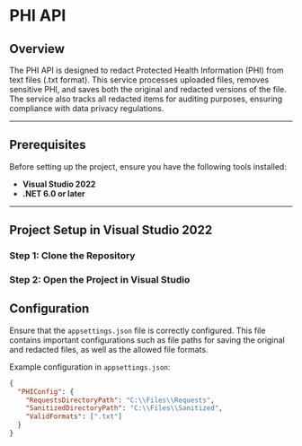 # PHI API

## Overview

The PHI API is designed to redact Protected Health Information (PHI) from text files (.txt format). This service processes uploaded files, removes sensitive PHI, and saves both the original and redacted versions of the file. The service also tracks all redacted items for auditing purposes, ensuring compliance with data privacy regulations.

---

## Prerequisites

Before setting up the project, ensure you have the following tools installed:

- **Visual Studio 2022**
- **.NET 6.0 or later**
---

## Project Setup in Visual Studio 2022

### Step 1: Clone the Repository

### Step 2: Open the Project in Visual Studio

## Configuration

Ensure that the `appsettings.json` file is correctly configured. This file contains important configurations such as file paths for saving the original and redacted files, as well as the allowed file formats.

Example configuration in `appsettings.json`:

```json
{
  "PHIConfig": {
    "RequestsDirectoryPath": "C:\\Files\\Requests",
    "SanitizedDirectoryPath": "C:\\Files\\Sanitized",
    "ValidFormats": [".txt"]
  }
}
```

